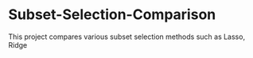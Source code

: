 # Subset-Selection-Comparison

This project compares various subset selection methods such as Lasso, Ridge
